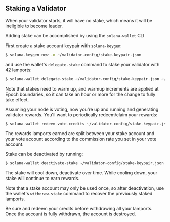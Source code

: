 ## Staking a Validator
When your validator starts, it will have no stake, which means it will be
ineligible to become leader.

Adding stake can be accomplished by using the `solana-wallet` CLI

First create a stake account keypair with `solana-keygen`:
```bash
$ solana-keygen new -o ~/validator-config/stake-keypair.json
```
and use the wallet's `delegate-stake` command to stake your validator with 42 lamports:
```bash
$ solana-wallet delegate-stake ~/validator-config/stake-keypair.json ~/validator-vote-keypair.json 42
```

Note that stakes need to warm up, and warmup increments are applied at Epoch boundaries, so it can take an hour
or more for the change to fully take effect.

Assuming your node is voting, now you're up and running and generating validator rewards.  You'll want
to periodically redeem/claim your rewards:

```bash
$ solana-wallet redeem-vote-credits ~/validator-config/stake-keypair.json ~/validator-vote-keypair.json
```

The rewards lamports earned are split between your stake account and your vote account according to the
commission rate you set in your vote account.

Stake can be deactivated by running:
```bash
$ solana-wallet deactivate-stake ~/validator-config/stake-keypair.json ~/validator-vote-keypair.json
```

The stake will cool down, deactivate over time.  While cooling down, your stake will continue to earn
rewards.

Note that a stake account may only be used once, so after deactivation, use the
wallet's `withdraw-stake` command to recover the previously staked lamports.

Be sure and redeem your credits before withdrawing all your lamports.  
Once the account is fully withdrawn, the account is destroyed.
